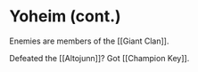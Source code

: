 # Yoheim (cont.)
Enemies are members of the [[Giant Clan]].

Defeated the [[Altojunn]]? Got [[Champion Key]].